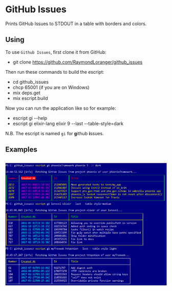 # GitHub Issues

Prints GitHub Issues to STDOUT in a table with borders and colors.

## Using

To use `Github Issues`, first clone it from GitHub:

  - git clone https://github.com/RaymondLoranger/github_issues

Then run these commands to build the escript:

  - cd github_issues
  - chcp 65001 (if you are on Windows)
  - mix deps.get
  - mix escript.build

Now you can run the application like so for example:

  - escript gi --help
  - escript gi elixir-lang elixir 9 --last --table-style=dark

N.B. The escript is named `gi` for **g**ithub **i**ssues.

## Examples
## ![github_issues_examples](images/github_issues_examples.png)
